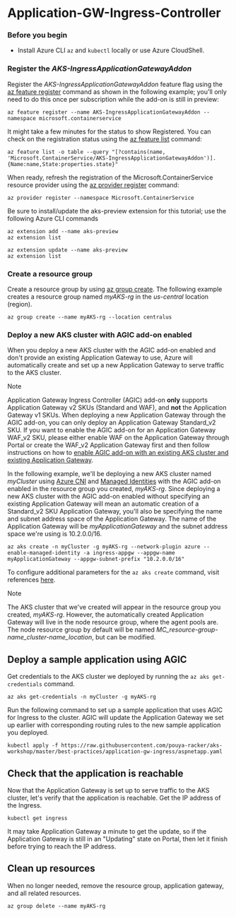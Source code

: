 # Application-GW-Ingress-Controller

### Before you begin

- Install Azure CLI `az` and `kubectl` locally or use Azure CloudShell.

### Register the *AKS-IngressApplicationGatewayAddon*

Register the *AKS-IngressApplicationGatewayAddon* feature flag using the [az feature register](https://docs.microsoft.com/cli/azure/feature#az-feature-register) command as shown in the following example; you'll only need to do this once per subscription while the add-on is still in preview:
```azurecli-interactive
az feature register --name AKS-IngressApplicationGatewayAddon --namespace microsoft.containerservice
```

It might take a few minutes for the status to show Registered. You can check on the registration status using the [az feature list](https://docs.microsoft.com/cli/azure/feature#az-feature-register) command:
```azurecli-interactive
az feature list -o table --query "[?contains(name, 'Microsoft.ContainerService/AKS-IngressApplicationGatewayAddon')].{Name:name,State:properties.state}"
```

When ready, refresh the registration of the Microsoft.ContainerService resource provider using the [az provider register](https://docs.microsoft.com/cli/azure/provider#az-provider-register) command:
```azurecli-interactive
az provider register --namespace Microsoft.ContainerService
```

Be sure to install/update the aks-preview extension for this tutorial; use the following Azure CLI commands
```azurecli-interactive
az extension add --name aks-preview
az extension list
```
```azurecli-interactive
az extension update --name aks-preview
az extension list
```

### Create a resource group

Create a resource group by using [az group create](/cli/azure/group#az-group-create). The following example creates a resource group named *myAKS-rg* in the *us-central* location (region). 

```azurecli-interactive
az group create --name myAKS-rg --location centralus
```

### Deploy a new AKS cluster with AGIC add-on enabled

When you deploy a new AKS cluster with the AGIC add-on enabled and don't provide an existing Application Gateway to use, Azure will automatically create and set up a new Application Gateway to serve traffic to the AKS cluster.  

> [!NOTE]
> Application Gateway Ingress Controller (AGIC) add-on **only** supports Application Gateway v2 SKUs (Standard and WAF), and **not** the Application Gateway v1 SKUs. When deploying a new Application Gateway through the AGIC add-on, you can only deploy an Application Gateway Standard_v2 SKU. If you want to enable the AGIC add-on for an Application Gateway WAF_v2 SKU, please either enable WAF on the Application Gateway through Portal or create the WAF_v2 Application Gateway first and then follow instructions on how to [enable AGIC add-on with an existing AKS cluster and existing Application Gateway](tutorial-ingress-controller-add-on-existing.md). 

In the following example, we'll be deploying a new AKS cluster named *myCluster* using [Azure CNI](https://docs.microsoft.com/azure/aks/concepts-network#azure-cni-advanced-networking) and [Managed Identities](https://docs.microsoft.com/azure/aks/use-managed-identity) with the AGIC add-on enabled in the resource group you created, *myAKS-rg*. Since deploying a new AKS cluster with the AGIC add-on enabled without specifying an existing Application Gateway will mean an automatic creation of a Standard_v2 SKU Application Gateway, you'll also be specifying the name and subnet address space of the Application Gateway. The name of the Application Gateway will be *myApplicationGateway* and the subnet address space we're using is 10.2.0.0/16.

```azurecli-interactive
az aks create -n myCluster -g myAKS-rg --network-plugin azure --enable-managed-identity -a ingress-appgw --appgw-name myApplicationGateway --appgw-subnet-prefix "10.2.0.0/16" 
```

To configure additional parameters for the `az aks create` command, visit references [here](https://docs.microsoft.com/cli/azure/aks?view=azure-cli-latest#az-aks-create). 

> [!NOTE]
> The AKS cluster that we've created will appear in the resource group you created, *myAKS-rg*. However, the automatically created Application Gateway will live in the node resource group, where the agent pools are. The node resource group by default will be named *MC_resource-group-name_cluster-name_location*, but can be modified. 

## Deploy a sample application using AGIC

Get credentials to the AKS cluster we deployed by running the `az aks get-credentials` command. 

```azurecli-interactive
az aks get-credentials -n myCluster -g myAKS-rg
```

Run the following command to set up a sample application that uses AGIC for Ingress to the cluster. AGIC will update the Application Gateway we set up earlier with corresponding routing rules to the new sample application you deployed.  

```azurecli-interactive
kubectl apply -f https://raw.githubusercontent.com/pouya-racker/aks-workshop/master/best-practices/application-gw-ingress/aspnetapp.yaml 
```

## Check that the application is reachable

Now that the Application Gateway is set up to serve traffic to the AKS cluster, let's verify that the application is reachable. Get the IP address of the Ingress. 

```azurecli-interactive
kubectl get ingress
```

It may take Application Gateway a minute to get the update, so if the Application Gateway is still in an "Updating" state on Portal, then let it finish before trying to reach the IP address. 

## Clean up resources

When no longer needed, remove the resource group, application gateway, and all related resources.

```azurecli-interactive
az group delete --name myAKS-rg
```